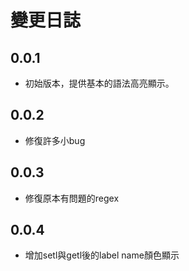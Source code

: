 # 變更日誌

## 0.0.1

- 初始版本，提供基本的語法高亮顯示。

## 0.0.2

- 修復許多小bug

## 0.0.3

- 修復原本有問題的regex

## 0.0.4

- 增加setl與getl後的label name顏色顯示
